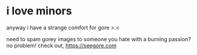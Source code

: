 # i love minors
anyway i have a strange comfort for gore >.<


need to spam gorey images to someone you hate with a burning passion? no problem! check out, https://seegore.com
